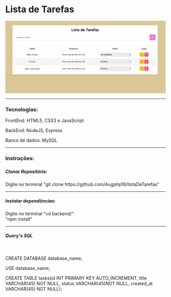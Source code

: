 <h1>Lista de Tarefas</h1>

<img src="./assets/images/listaDeTarefas.png">

<hr>

<h3>Tecnologias:</h3>
<p>FrontEnd: HTML5, CSS3 e JavaScript</p>
<p>BackEnd: NodeJS, Express</p>
<p>Banco de dados: MySQL</p>

<hr>

<h3>Instruções:<h3>

<h5>Clonar Repositório:</h5>
<p>Digite no terminal "git clone https://github.com/Augphp16/listaDeTarefas"</p>

<hr>

<h5>Instalar dependências:</h5>
<p>Digite no terminal "cd backend/" <br>"npm install"</p>

<hr>

<h5>Query's SQL</h5>
<br>
<p>CREATE DATABASE database_name;</p>
<p>USE database_name;
<p>CREATE TABLE tasks(id INT PRIMARY KEY AUTO_INCREMENT, title VARCHAR(45) NOT NULL, status VARCHAR(45)NOT NULL, created_at VARCHAR(45) NOT NULL);
